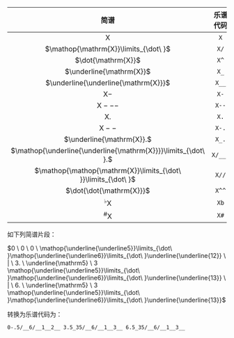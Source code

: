 简谱 | 乐谱代码
:---: | :---:
$\mathrm{X}$ | `X`
$\mathop{\mathrm{X}}\limits_{\dot\ }$ | `X/`
$\dot{\mathrm{X}}$ | `X^`
$\underline{\mathrm{X}}$ | `X_`
$\underline{\underline{\mathrm{X}}}$ | `X__`
$\mathrm{X}-$ | `X-`
$\mathrm{X}---$ | `X--`
$\mathrm{X}.$ | `X.`
$\mathrm{X}--$ | `X-.`
$\underline{\mathrm{X}}.$ | `X_.`
$\mathop{\underline{\underline{\mathrm{X}}}}\limits_{\dot\ }.$ | `X/__.`
$\mathop{\mathop{\mathrm{X}}\limits_{\dot\ }}\limits_{\dot\ }$ | `X//`
$\dot{\dot{\mathrm{X}}}$ | `X^^`
$^♭\mathrm{X}$ | `Xb`
$^\#\mathrm{X}$ | `X#`

如下列简谱片段：

$0 \ 0 \ 0 \ \mathop{\underline{\underline5}}\limits_{\dot\ }\mathop{\underline{\underline6}}\limits_{\dot\ }\underline{\underline{12}} \ | \ 3. \ \underline{\mathrm5} \ 3 \mathop{\underline{\underline5}}\limits_{\dot\ }\mathop{\underline{\underline6}}\limits_{\dot\ }\underline{\underline{13}} \ | \ 6. \ \underline{\mathrm5} \ 3 \mathop{\underline{\underline5}}\limits_{\dot\ }\mathop{\underline{\underline6}}\limits_{\dot\ }\underline{\underline{13}}$

转换为乐谱代码为：

```
0-.5/__6/__1__2__ 3.5_35/__6/__1__3__ 6.5_35/__6/__1__3__
```